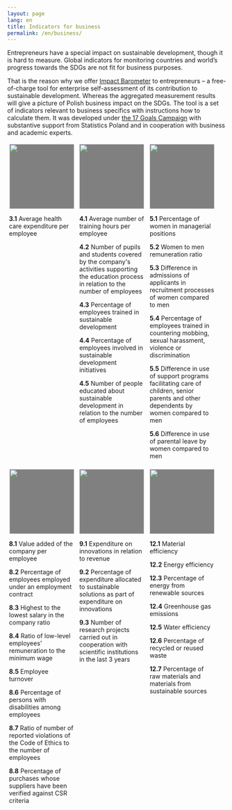 ```yaml
---
layout: page
lang: en
title: Indicators for business
permalink: /en/business/
---
```


<div>
<p>Entrepreneurs have a special impact on sustainable development, though it is hard to measure. Global indicators for monitoring countries and world’s progress towards the SDGs are not fit for business purposes. </p>

<p>That is the reason why we offer <a href="https://kampania17celow.pl/barometrwplywu/" target="_blank">Impact Barometer</a> to entrepreneurs – a free-of-charge tool for enterprise self-assessment of its contribution to sustainable development. Whereas the aggregated measurement results will give a picture of Polish business impact on the SDGs. The tool is a set of indicators relevant to business specifics with instructions how to calculate them. It was developed under <a href="https://kampania17celow.pl/the-17-goals-campaign/" target="_blank">the 17 Goals Campaign</a> with substantive support from Statistics Poland and in cooperation with business and academic experts.</p>

<section class="usa-section">
    <div>
          <figure class="item" style="vertical-align: top;display: inline-block;text-align: center;width: 150px;margin: 4px;">
              <img src="{{ site.baseurl }}/assets/img/en/en-sdg-goal-03.png" style="width: 149px;height: 149px;background-color: grey;"/>
              <figcaption class="caption" style="display: block;">
              <p align="left"><b>3.1</b> Average health care expenditure per employee</p>
              </figcaption>
          </figure>
          <figure class="item" style="vertical-align: top;display: inline-block;text-align: center;width: 150px;margin: 4px;">
              <img src="{{ site.baseurl }}/assets/img/en/en-sdg-goal-04.png" style="width: 149px;height: 149px;background-color: grey;"/>
              <figcaption class="caption" style="display: block;">
              <p align="left"><b>4.1</b> Average number of training hours per employee</p>
              <p align="left"><b>4.2</b> Number of pupils and students covered by the company's activities supporting the education process in relation to the number of employees</p>
              <p align="left"><b>4.3</b> Percentage of employees trained in sustainable development</p>
              <p align="left"><b>4.4</b> Percentage of employees involved in sustainable development initiatives</p>
              <p align="left"><b>4.5</b> Number of people educated about sustainable development in relation to the number of employees</p>
          </figcaption>
          </figure>
          <figure class="item" style="vertical-align: top;display: inline-block;text-align: center;width: 150px;margin: 4px;">
              <img src="{{ site.baseurl }}/assets/img/en/en-sdg-goal-05.png" style="width: 149px;height: 149px;background-color: grey;"/>
              <figcaption class="caption" style="display: block;">
              <p align="left"><b>5.1</b> Percentage of women in managerial positions</p>
              <p align="left"><b>5.2</b> Women to men remuneration ratio</p>
              <p align="left"><b>5.3</b> Difference in admissions of applicants in recruitment processes of women compared to men</p>
              <p align="left"><b>5.4</b> Percentage of employees trained in countering mobbing, sexual harassment, violence or discrimination</p>
              <p align="left"><b>5.5</b> Difference in use of support programs facilitating care of children, senior parents and other dependents by women compared to men</p>
              <p align="left"><b>5.6</b> Difference in use of parental leave by women compared to men</p>
              </figcaption>
          </figure>
          <figure class="item" style="vertical-align: top;display: inline-block;text-align: center;width: 150px;margin: 4px;">
              <img src="{{ site.baseurl }}/assets/img/en/en-sdg-goal-08.png" style="width: 149px;height: 149px;background-color: grey;"/>
              <figcaption class="caption" style="display: block;">
              <p align="left"><b>8.1</b> Value added of the company per employee</p>
              <p align="left"><b>8.2</b> Percentage of employees employed under an employment contract</p>
              <p align="left"><b>8.3</b> Highest to the lowest salary in the company ratio</p>
              <p align="left"><b>8.4</b> Ratio of low-level employees' remuneration to the minimum wage </p>
              <p align="left"><b>8.5</b> Employee turnover</p>
              <p align="left"><b>8.6</b> Percentage of persons with disabilities among employees</p>
              <p align="left"><b>8.7</b> Ratio of number of reported violations of the Code of Ethics to the number of employees</p>
              <p align="left"><b>8.8</b> Percentage of purchases whose suppliers have been verified against CSR criteria</p>
              </figcaption>
          </figure>
          <figure class="item" style="vertical-align: top;display: inline-block;text-align: center;width: 150px;margin: 4px;">
              <img src="{{ site.baseurl }}/assets/img/en/en-sdg-goal-09.png" style="width: 149px;height: 149px;background-color: grey;"/>
              <figcaption class="caption" style="display: block;">
              <p align="left"><b>9.1</b> Expenditure on innovations in relation to revenue</p>
              <p align="left"><b>9.2</b> Percentage of expenditure allocated to sustainable solutions as part of expenditure on innovations</p>
              <p align="left"><b>9.3</b> Number of research projects carried out in cooperation with scientific institutions in the last 3 years</p>
              </figcaption>
          </figure>
          <figure class="item" style="vertical-align: top;display: inline-block;text-align: center;width: 150px;margin: 4px;">
              <img src="{{ site.baseurl }}/assets/img/en/en-sdg-goal-12.png" style="width: 149px;height: 149px;background-color: grey;"/>
              <figcaption class="caption" style="display: block;">
              <p align="left"><b>12.1</b> Material efficiency</p>
              <p align="left"><b>12.2</b> Energy efficiency</p>
              <p align="left"><b>12.3</b> Percentage of energy from renewable sources</p>
              <p align="left"><b>12.4</b> Greenhouse gas emissions</p>
              <p align="left"><b>12.5</b> Water efficiency</p>
              <p align="left"><b>12.6</b> Percentage of recycled or reused waste</p>
              <p align="left"><b>12.7</b> Percentage of raw materials and materials from sustainable sources</p>
              </figcaption>
          </figure>
    </div>
  </section>
</div>
